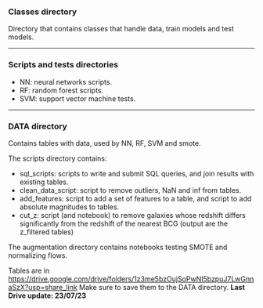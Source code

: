 ### Classes directory

Directory that contains classes that handle data, train models and test models.

-----------------------------------
### Scripts and tests directories

+ NN: neural networks scripts.
+ RF: random forest scripts.
+ SVM: support vector machine tests.

-----------------------------------
### DATA directory

Contains tables with data, used by NN, RF, SVM and smote. 

The scripts directory contains:

+ sql_scripts: scripts to write and submit SQL queries, and join results with existing tables.
+ clean_data_script: script to remove outliers, NaN and inf from tables.
+ add_features: script to add a set of features to a table, and script to add absolute magnitudes to tables.
+ cut_z: script (and notebook) to remove galaxies whose redshift differs significantly from the redshift of the nearest BCG (output are the z_filtered tables)

The augmentation directory contains notebooks testing SMOTE and normalizing flows.

Tables are in https://drive.google.com/drive/folders/1z3me5bzOujSoPwNI5bzpuJ7LwGnnaSzX?usp=share_link
Make sure to save them to the DATA directory.
**Last Drive update: 23/07/23**